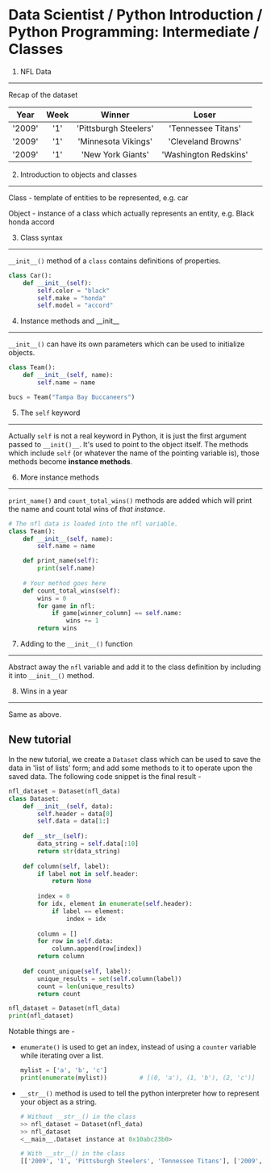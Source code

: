 Data Scientist / Python Introduction / Python Programming: Intermediate / Classes
=================================================================================

1. NFL Data
-----------

Recap of the dataset

Year | Week | Winner | Loser
:---:|:---:|:---:|:---:|
'2009' | '1' | 'Pittsburgh Steelers' | 'Tennessee Titans'
'2009' | '1' | 'Minnesota Vikings' | 'Cleveland Browns'
'2009' | '1' | 'New York Giants' | 'Washington Redskins'

2. Introduction to objects and classes
--------------------------------------

Class - template of entities to be represented, e.g. car

Object - instance of a class which actually represents an entity, e.g. Black honda accord

3. Class syntax
---------------

`__init__()` method of a `class` contains definitions of properties.

```python
class Car():
    def __init__(self):
        self.color = "black"
        self.make = "honda"
        self.model = "accord"
```

4. Instance methods and \_\_init\_\_
------------------------------------

`__init__()` can have its own parameters which can be used to initialize objects.

```python
class Team():
    def __init__(self, name):
        self.name = name

bucs = Team("Tampa Bay Buccaneers")
```

5. The `self` keyword
---------------------

Actually `self` is not a real keyword in Python, it is just the first argument passed to `__init()__`.
It's used to point to the object itself. The methods which include `self` (or whatever the name of the pointing variable is),
those methods become **instance methods**. 

6. More instance methods
------------------------

`print_name()` and `count_total_wins()` methods are added which will print the name and count total wins of _that instance_.

```python
# The nfl data is loaded into the nfl variable.
class Team():
    def __init__(self, name):
        self.name = name

    def print_name(self):
        print(self.name)
        
    # Your method goes here
    def count_total_wins(self):
        wins = 0
        for game in nfl:
            if game[winner_column] == self.name:
                wins += 1
        return wins
```

7. Adding to the `__init__()` function
--------------------------------------

Abstract away the `nfl` variable and add it to the class definition by including it into `__init__()` method.

8. Wins in a year
-----------------

Same as above. 

## New tutorial

In the new tutorial, we create a `Dataset` class which can be used to save the data in 'list of lists' form;
and add some methods to it to operate upon the saved data. The following code snippet is the final result -

```python
nfl_dataset = Dataset(nfl_data)
class Dataset:
    def __init__(self, data):
        self.header = data[0]
        self.data = data[1:]
    
    def __str__(self):
        data_string = self.data[:10]
        return str(data_string)
    
    def column(self, label):
        if label not in self.header:
            return None
        
        index = 0
        for idx, element in enumerate(self.header):
            if label == element:
                index = idx
        
        column = []
        for row in self.data:
            column.append(row[index])
        return column
    
    def count_unique(self, label):
        unique_results = set(self.column(label))
        count = len(unique_results)
        return count

nfl_dataset = Dataset(nfl_data)
print(nfl_dataset)
```

Notable things are -
* `enumerate()` is used to get an index, instead of using a `counter` variable while iterating over a list.
    ```python
    mylist = ['a', 'b', 'c']
    print(enumerate(mylist))         # [(0, 'a'), (1, 'b'), (2, 'c')]
    ```
* `__str__()` method is used to tell the python interpreter how to represent your object as a string.
    ```python
    # Without __str__() in the class
    >> nfl_dataset = Dataset(nfl_data)
    >> nfl_dataset
    <__main__.Dataset instance at 0x10abc23b0>
    ```

    ```python
    # With __str__() in the class
    [['2009', '1', 'Pittsburgh Steelers', 'Tennessee Titans'], ['2009', '1', 'Minnesota Vikings', 'Cleveland Browns'], ['2009', '1', 'New York Giants', 'Washington Redskins'], ['2009', '1', 'San Francisco 49ers', 'Arizona Cardinals'], ['2009', '1', 'Seattle Seahawks', 'St. Louis Rams'], ['2009', '1', 'Philadelphia Eagles', 'Carolina Panthers'], ['2009', '1', 'New York Jets', 'Houston Texans'], ['2009', '1', 'Atlanta Falcons', 'Miami Dolphins'], ['2009', '1', 'Baltimore Ravens', 'Kansas City Chiefs'], ['2009', '1', 'Indianapolis Colts', 'Jacksonville Jaguars']]
    ```
